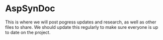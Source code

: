 # AspSynDoc
This is where we will post pogress updates and research, as well as other files to share. We should update this regularly to make sure everyone is up to date on the project.
